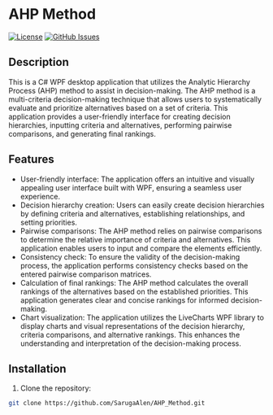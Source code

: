 # AHP Method

[![License](https://img.shields.io/badge/license-MIT-blue.svg)](LICENSE)
[![GitHub Issues](https://img.shields.io/github/issues/SarugaAlen/AHP_Method.svg)](https://github.com/SarugaAlen/AHP_Method/issues)

## Description

This is a C# WPF desktop application that utilizes the Analytic Hierarchy Process (AHP) method to assist in decision-making. The AHP method is a multi-criteria decision-making technique that allows users to systematically evaluate and prioritize alternatives based on a set of criteria. This application provides a user-friendly interface for creating decision hierarchies, inputting criteria and alternatives, performing pairwise comparisons, and generating final rankings.

## Features

- User-friendly interface: The application offers an intuitive and visually appealing user interface built with WPF, ensuring a seamless user experience.
- Decision hierarchy creation: Users can easily create decision hierarchies by defining criteria and alternatives, establishing relationships, and setting priorities.
- Pairwise comparisons: The AHP method relies on pairwise comparisons to determine the relative importance of criteria and alternatives. This application enables users to input and compare the elements efficiently.
- Consistency check: To ensure the validity of the decision-making process, the application performs consistency checks based on the entered pairwise comparison matrices.
- Calculation of final rankings: The AHP method calculates the overall rankings of the alternatives based on the established priorities. This application generates clear and concise rankings for informed decision-making.
- Chart visualization: The application utilizes the LiveCharts WPF library to display charts and visual representations of the decision hierarchy, criteria comparisons, and alternative rankings. This enhances the understanding and interpretation of the decision-making process.

## Installation

1. Clone the repository:

```bash
git clone https://github.com/SarugaAlen/AHP_Method.git
